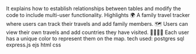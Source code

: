 It explains how to establish relationships between tables and modify the code to include multi-user functionality.
Highlights
🌍 A family travel tracker where users can track their travels and add family members.
🗺️ Users can view their own travels and add countries they have visited.
👨‍👩‍👧‍👦 Each user has a unique color to represent them on the map.
tech used:
postgres sql
express.js
ejs
html css



